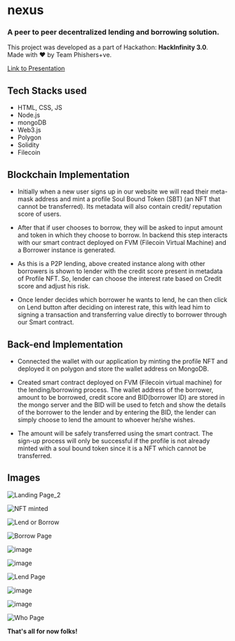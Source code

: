 # nexus
### A peer to peer decentralized lending and borrowing solution. 
This project was developed as a part of Hackathon: **HackInfinity 3.0**. <br />
Made with ❤ by Team Phishers+ve.

[Link to Presentation](https://docs.google.com/presentation/d/1LwY5ob_lkBRUrtpoLccnqSxwVQ-G9fw6kkeIrZuEZ0I/edit?usp=sharing)

## Tech Stacks used
* HTML, CSS, JS
* Node.js
* mongoDB
* Web3.js
* Polygon
* Solidity
* Filecoin

## Blockchain Implementation

* Initially when a new user signs up in our website we will
read their meta-mask address and mint a profile Soul
Bound Token (SBT) (an NFT that cannot be transferred). Its
metadata will also contain credit/ reputation score of
users.

* After that if user chooses to borrow, they will be asked to
input amount and token in which they choose to borrow. In
backend this step interacts with our smart contract
deployed on FVM (Filecoin Virtual Machine) and a Borrower
instance is generated.

* As this is a P2P lending, above created instance along with
other borrowers is shown to lender with the credit score
present in metadata of Profile NFT. So, lender can choose
the interest rate based on Credit score and adjust his risk.

* Once lender decides which borrower he wants to lend, he
can then click on Lend button after deciding on interest
rate, this with lead him to signing a transaction and
transferring value directly to borrower through our Smart
contract.


## Back-end Implementation

* Connected the wallet with our application by minting the profile
NFT and deployed it on polygon and store the wallet address on
MongoDB.

* Created smart contract deployed on FVM (Filecoin virtual machine) for the lending/borrowing process. The wallet address of the borrower, amount to be borrowed, credit score and BID(borrower ID) are stored in the mongo server and the BID will be used to fetch and show the details of the borrower to the lender and by entering the BID, the lender can simply choose to lend the amount to whoever he/she wishes.

* The amount will be safely transferred using the smart contract. The sign-up process will only be successful if the profile is not already minted with a soul bound token since it is a NFT which cannot be transferred.


## Images

![Landing Page_2](https://user-images.githubusercontent.com/86651116/217050747-622d27df-e066-400e-9ef4-9768137e9661.png)

![NFT minted](https://user-images.githubusercontent.com/86651116/217053976-372f9001-a1b7-4bbf-bf5f-2df8bd3d08aa.png)

![Lend or Borrow](https://user-images.githubusercontent.com/86651116/217053997-8dbe2e4e-386a-4c4b-a924-fa7c17b190b1.png)

![Borrow Page](https://user-images.githubusercontent.com/86651116/217054018-ad587a9d-b772-4e46-b2dc-98145c9a790e.png)

![image](https://user-images.githubusercontent.com/86651116/216798611-9d374483-5448-4ceb-a483-a75cde092a5e.png)

![image](https://user-images.githubusercontent.com/86651116/216798624-2b4a7038-568b-4c55-a39d-c08f8c867623.png)

![Lend Page](https://user-images.githubusercontent.com/86651116/217054318-a77b5514-beb5-429a-9258-816f673826f4.png)

![image](https://user-images.githubusercontent.com/86651116/216798638-a4e91c4a-f3ee-4b73-a306-1df4ba35c606.png)

![image](https://user-images.githubusercontent.com/86651116/216798648-528e5514-5cc9-4422-a8e6-f5db0e1af7e3.png)

![Who Page](https://user-images.githubusercontent.com/86651116/217055432-3b670946-a182-4758-b362-6c9a427af7eb.png)


**That's all for now folks!**
